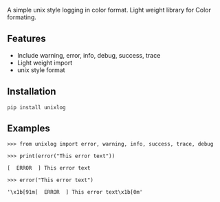 A simple unix style logging in color format. Light weight library for Color formating.

## Features
- Include warning, error, info, debug, success, trace
- Light weight import
- unix style format

## Installation
```pip install unixlog```

## Examples 

```>>> from unixlog import error, warning, info, success, trace, debug```

```>>> print(error("This error text"))```

```[  ERROR  ] This error text```

```>>> error("This error text")```

```'\x1b[91m[  ERROR  ] This error text\x1b[0m'```

